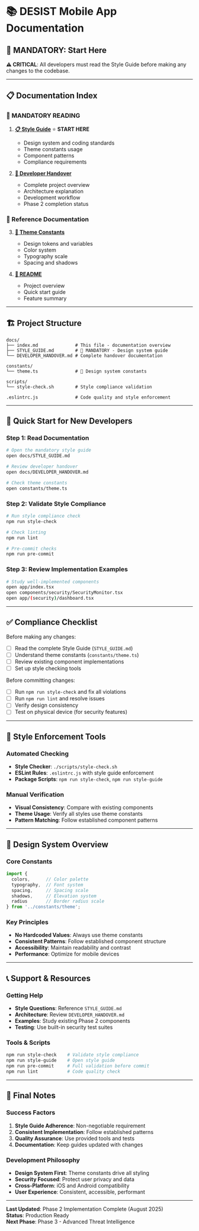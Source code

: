 # 📚 DESIST Mobile App Documentation

## 🚨 **MANDATORY: Start Here**

**⚠️ CRITICAL**: All developers must read the Style Guide before making any changes to the codebase.

---

## 📋 **Documentation Index**

### **🔴 MANDATORY READING**
1. **[📋 Style Guide](./STYLE_GUIDE.md)** ⭐ **START HERE**
   - Design system and coding standards
   - Theme constants usage
   - Component patterns
   - Compliance requirements

2. **[🔄 Developer Handover](./DEVELOPER_HANDOVER.md)**
   - Complete project overview
   - Architecture explanation
   - Development workflow
   - Phase 2 completion status

### **📖 Reference Documentation**
3. **[🎨 Theme Constants](../constants/theme.ts)**
   - Design tokens and variables
   - Color system
   - Typography scale
   - Spacing and shadows

4. **[📱 README](../README.md)**
   - Project overview
   - Quick start guide
   - Feature summary

---

## 🏗️ **Project Structure**

```
docs/
├── index.md              # This file - documentation overview
├── STYLE_GUIDE.md        # 🔴 MANDATORY - Design system guide
└── DEVELOPER_HANDOVER.md # Complete handover documentation

constants/
└── theme.ts              # 🎨 Design system constants

scripts/
└── style-check.sh        # Style compliance validation

.eslintrc.js              # Code quality and style enforcement
```

---

## 🎯 **Quick Start for New Developers**

### **Step 1: Read Documentation**
```bash
# Open the mandatory style guide
open docs/STYLE_GUIDE.md

# Review developer handover
open docs/DEVELOPER_HANDOVER.md

# Check theme constants
open constants/theme.ts
```

### **Step 2: Validate Style Compliance**
```bash
# Run style compliance check
npm run style-check

# Check linting
npm run lint

# Pre-commit checks
npm run pre-commit
```

### **Step 3: Review Implementation Examples**
```bash
# Study well-implemented components
open app/index.tsx
open components/security/SecurityMonitor.tsx
open app/(security)/dashboard.tsx
```

---

## ✅ **Compliance Checklist**

Before making any changes:

- [ ] Read the complete Style Guide (`STYLE_GUIDE.md`)
- [ ] Understand theme constants (`constants/theme.ts`)
- [ ] Review existing component implementations
- [ ] Set up style checking tools

Before committing changes:

- [ ] Run `npm run style-check` and fix all violations
- [ ] Run `npm run lint` and resolve issues
- [ ] Verify design consistency
- [ ] Test on physical device (for security features)

---

## 🔧 **Style Enforcement Tools**

### **Automated Checking**
- **Style Checker**: `./scripts/style-check.sh`
- **ESLint Rules**: `.eslintrc.js` with style guide enforcement
- **Package Scripts**: `npm run style-check`, `npm run style-guide`

### **Manual Verification**
- **Visual Consistency**: Compare with existing components
- **Theme Usage**: Verify all styles use theme constants
- **Pattern Matching**: Follow established component patterns

---

## 🎨 **Design System Overview**

### **Core Constants**
```typescript
import { 
  colors,      // Color palette
  typography,  // Font system
  spacing,     // Spacing scale
  shadows,     // Elevation system
  radius       // Border radius scale
} from '../constants/theme';
```

### **Key Principles**
- **No Hardcoded Values**: Always use theme constants
- **Consistent Patterns**: Follow established component structure
- **Accessibility**: Maintain readability and contrast
- **Performance**: Optimize for mobile devices

---

## 📞 **Support & Resources**

### **Getting Help**
- **Style Questions**: Reference `STYLE_GUIDE.md`
- **Architecture**: Review `DEVELOPER_HANDOVER.md`
- **Examples**: Study existing Phase 2 components
- **Testing**: Use built-in security test suites

### **Tools & Scripts**
```bash
npm run style-check    # Validate style compliance
npm run style-guide    # Open style guide
npm run pre-commit     # Full validation before commit
npm run lint           # Code quality check
```

---

## 🏁 **Final Notes**

### **Success Factors**
1. **Style Guide Adherence**: Non-negotiable requirement
2. **Consistent Implementation**: Follow established patterns
3. **Quality Assurance**: Use provided tools and tests
4. **Documentation**: Keep guides updated with changes

### **Development Philosophy**
- **Design System First**: Theme constants drive all styling
- **Security Focused**: Protect user privacy and data
- **Cross-Platform**: iOS and Android compatibility
- **User Experience**: Consistent, accessible, performant

---

**Last Updated**: Phase 2 Implementation Complete (August 2025)  
**Status**: Production Ready  
**Next Phase**: Phase 3 - Advanced Threat Intelligence
